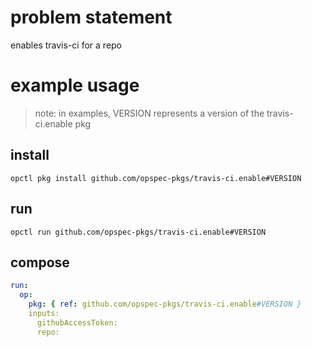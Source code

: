 # problem statement
enables travis-ci for a repo

# example usage

> note: in examples, VERSION represents a version of the travis-ci.enable pkg

## install

```shell
opctl pkg install github.com/opspec-pkgs/travis-ci.enable#VERSION
```

## run

```
opctl run github.com/opspec-pkgs/travis-ci.enable#VERSION
```

## compose

```yaml
run:
  op:
    pkg: { ref: github.com/opspec-pkgs/travis-ci.enable#VERSION }
    inputs:
      githubAccessToken:
      repo:
```